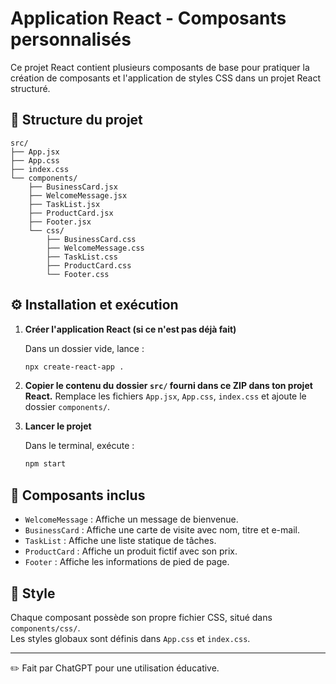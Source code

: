 # Application React - Composants personnalisés

Ce projet React contient plusieurs composants de base pour pratiquer la création de composants et l'application de styles CSS dans un projet React structuré.

## 📁 Structure du projet

```
src/
├── App.jsx
├── App.css
├── index.css
└── components/
    ├── BusinessCard.jsx
    ├── WelcomeMessage.jsx
    ├── TaskList.jsx
    ├── ProductCard.jsx
    ├── Footer.jsx
    └── css/
        ├── BusinessCard.css
        ├── WelcomeMessage.css
        ├── TaskList.css
        ├── ProductCard.css
        └── Footer.css
```

## ⚙️ Installation et exécution

1. **Créer l'application React (si ce n'est pas déjà fait)**

   Dans un dossier vide, lance :
   ```bash
   npx create-react-app .
   ```

2. **Copier le contenu du dossier `src/` fourni dans ce ZIP dans ton projet React.**
   Remplace les fichiers `App.jsx`, `App.css`, `index.css` et ajoute le dossier `components/`.

3. **Lancer le projet**

   Dans le terminal, exécute :
   ```bash
   npm start
   ```

## 🧩 Composants inclus

- `WelcomeMessage` : Affiche un message de bienvenue.
- `BusinessCard` : Affiche une carte de visite avec nom, titre et e-mail.
- `TaskList` : Affiche une liste statique de tâches.
- `ProductCard` : Affiche un produit fictif avec son prix.
- `Footer` : Affiche les informations de pied de page.

## 🎨 Style

Chaque composant possède son propre fichier CSS, situé dans `components/css/`.  
Les styles globaux sont définis dans `App.css` et `index.css`.

---

✏️ Fait par ChatGPT pour une utilisation éducative.